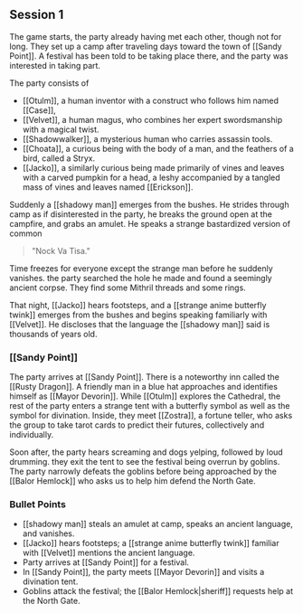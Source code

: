 ## Session 1

The game starts, the party already having met each other, though not for long. They set up a camp after traveling days toward the town of [[Sandy Point]]. A festival has been told to be taking place there, and the party was interested in taking part. 

The party consists of 
- [[Otulm]], a human inventor with a construct who follows him named [[Case]], 
- [[Velvet]], a human magus, who combines her expert swordsmanship with a magical twist.
- [[Shadowwalker]], a mysterious human who carries assassin tools.
- [[Choata]], a curious being with the body of a man, and the feathers of a bird, called a Stryx. 
- [[Jacko]], a similarly curious being made primarily of vines and leaves with a carved pumpkin for a head, a leshy accompanied by a tangled mass of vines and leaves named [[Erickson]]. 

Suddenly a [[shadowy man]] emerges from the bushes. He strides through camp as if disinterested in the party, he breaks the ground open at the campfire, and grabs an amulet. He speaks a strange bastardized version of common 

>"Nock Va Tisa." 

Time freezes for everyone except the strange man before he suddenly vanishes. the party searched the hole he made and found a seemingly ancient corpse. They find some Mithril threads and some rings.

That night, [[Jacko]] hears footsteps, and a [[strange anime butterfly twink]] emerges from the bushes and begins speaking familiarly with [[Velvet]].  He discloses that the language the [[shadowy man]] said is thousands of years old.


### [[Sandy Point]]

The party arrives at [[Sandy Point]]. There is a noteworthy inn called the [[Rusty Dragon]]. A friendly man in a blue hat approaches and identifies himself as [[Mayor Devorin]]. While [[Otulm]] explores the Cathedral, the rest of the party enters a strange tent with a butterfly symbol as well as the symbol for divination. Inside, they meet [[Zostra]], a fortune teller, who asks the group to take tarot cards to predict their futures, collectively and individually. 

Soon after, the party hears screaming and dogs yelping, followed by loud drumming. they exit the tent to see the festival being overrun by goblins. The party narrowly defeats the goblins before being approached by the [[Balor Hemlock]] who asks us to help him defend the North Gate.

### Bullet Points


- [[shadowy man]] steals an amulet at camp, speaks an ancient language, and vanishes.
- [[Jacko]] hears footsteps; a [[strange anime butterfly twink]] familiar with [[Velvet]] mentions the ancient language.
- Party arrives at [[Sandy Point]] for a festival.
- In [[Sandy Point]], the party meets [[Mayor Devorin]] and visits a divination tent.
- Goblins attack the festival; the [[Balor Hemlock|sheriff]] requests help at the North Gate.